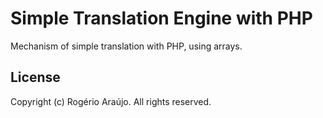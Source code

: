 # Simple Translation Engine with PHP
Mechanism of simple translation with PHP, using arrays.

## License

Copyright (c) Rogério Araújo. All rights reserved.
